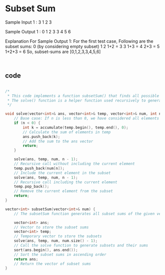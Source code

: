 # Subset Sum

Sample Input 1 :
3
1 2 3


Sample Output 1 :
0 1 2 3 3 4 5 6


Explanation For Sample Output 1:
For the first test case,
Following are the subset sums:
0 (by considering empty subset)
1
2
1+2 = 3
3
1+3 = 4
2+3 = 5
1+2+3 = 6
So, subset-sums are [0,1,2,3,3,4,5,6]


```md



```

## code
```cpp

/*
 * This code implements a function subsetSum() that finds all possible subset sums of a given vector of integers.
 * The solve() function is a helper function used recursively to generate the subsets and calculate their sums.
 */

void solve(vector<int>& ans, vector<int>& temp, vector<int>& num, int n) {
	// Base case: If n is less than 0, we have considered all elements in num
	if (n < 0) {
		int k = accumulate(temp.begin(), temp.end(), 0);  
		// Calculate the sum of elements in temp
		ans.push_back(k);  
		// Add the sum to the ans vector
		return;
	}

	solve(ans, temp, num, n - 1); 
	// Recursive call without including the current element
	temp.push_back(num[n]);  
	// Include the current element in the subset
	solve(ans, temp, num, n - 1);  
	// Recursive call including the current element
	temp.pop_back();  
	// Remove the current element from the subset
	return;
}

vector<int> subsetSum(vector<int>& num) {
	// The subsetSum function generates all subset sums of the given vector num

	vector<int> ans;  
	// Vector to store the subset sums
	vector<int> temp;  
	// Temporary vector to store the subsets
	solve(ans, temp, num, num.size() - 1);  
	// Call the solve function to generate subsets and their sums
	sort(ans.begin(), ans.end());  
	// Sort the subset sums in ascending order
	return ans;  
	// Return the vector of subset sums
}




```